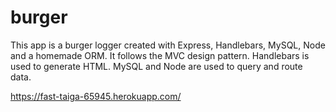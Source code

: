 # burger

This app is a burger logger created with Express, Handlebars, MySQL, Node and a homemade ORM. It follows the MVC design pattern. Handlebars is used to generate HTML. MySQL and Node are used to query and route data.

https://fast-taiga-65945.herokuapp.com/
